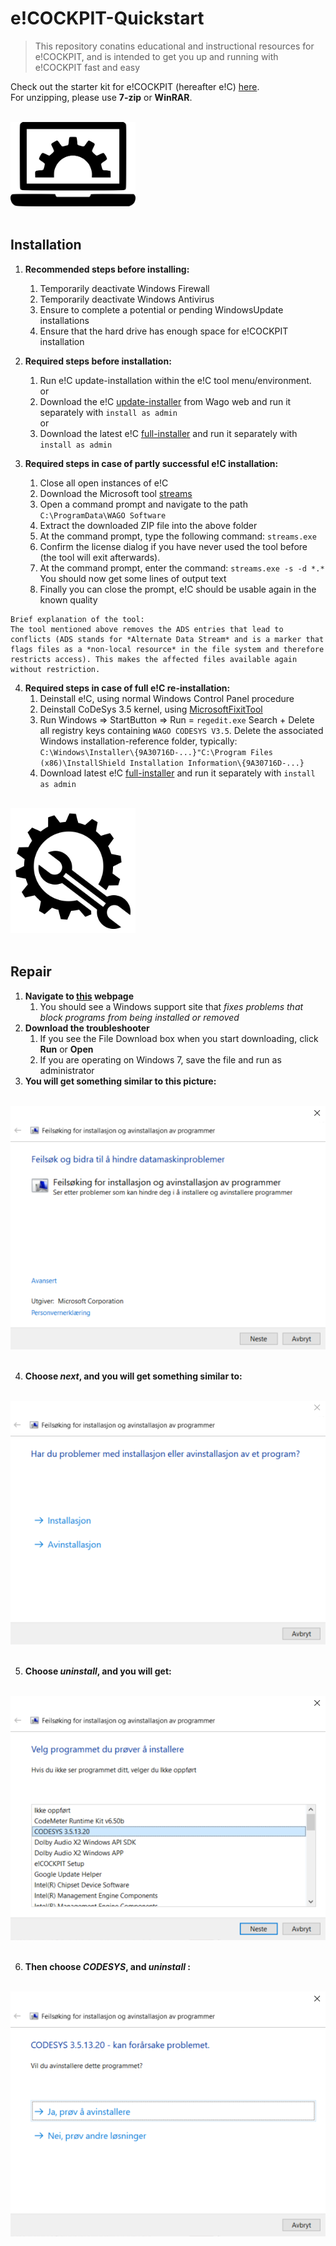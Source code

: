 # e!COCKPIT-Quickstart
>This repository conatins educational and instructional resources for e!COCKPIT, and is intended to get you up and running with e!COCKPIT fast and easy

Check out the starter kit for e!COCKPIT (hereafter e!C) [here](https://www.wago.com/global/d/12984).\
For unzipping, please use **7-zip** or **WinRAR**.

<div align="left">
   <br>
  <img src="img\05_install_and_check_it_out.png" width="200"><br><br>
</div>

## Installation

1. **Recommended steps before installing:**
   1. Temporarily deactivate Windows Firewall
   2. Temporarily deactivate Windows Antivirus
   3. Ensure to complete a potential or pending WindowsUpdate installations
   4. Ensure that the hard drive has enough space for e!COCKPIT installation


2. **Required steps before installation:**
   1. Run e!C update-installation within the e!C tool menu/environment.\
   or
   2. Download the e!C [update-installer](https://www.wago.com/global/requestDirectDownload?downloadFile=swreg_ecockpit) from Wago web and run it separately with `install as admin`  
   or
   3. Download the latest e!C [full-installer](https://wago.sharefile.eu/d-sd68a97c766646cb8) and run it separately with `install as admin`   


3. **Required steps in case of partly successful e!C installation:**
   1. Close all open instances of e!C
   2. Download the Microsoft tool [streams](https://docs.microsoft.com/en-us/sysinternals/downloads/streams)
   3. Open a command prompt and navigate to the path `C:\ProgramData\WAGO Software`
   4. Extract the downloaded ZIP file into the above folder
   5. At the command prompt, type the following command: `streams.exe`
   6. Confirm the license dialog if you have never used the tool before (the tool will exit afterwards).
   7. At the command prompt, enter the command: `streams.exe -s -d *.*`\
      You should now get some lines of output text
   8. Finally you can close the prompt, e!C should be usable again in the known quality

```
Brief explanation of the tool:
The tool mentioned above removes the ADS entries that lead to conflicts (ADS stands for *Alternate Data Stream* and is a marker that flags files as a *non-local resource* in the file system and therefore restricts access). This makes the affected files available again without restriction.
```

4. **Required steps in case of full e!C re-installation:**
   1. Deinstall e!C, using normal Windows Control Panel procedure
   2. Deinstall CoDeSys 3.5 kernel, using [MicrosoftFixitTool](https://support.microsoft.com/en-us/mats/program_install_and_uninstall)
   3. Run Windows => StartButton => Run =  `regedit.exe` Search + Delete all registry keys containing `WAGO CODESYS V3.5`. Delete the associated Windows installation-reference folder, typically: `C:\Windows\Installer\{9A30716D-...}"C:\Program Files (x86)\InstallShield Installation Information\{9A30716D-...}`
   4. Download latest e!C [full-installer](https://wago.sharefile.eu/d-sd68a97c766646cb8) and run it separately with `install as admin`    
<div align="left">
   <br>
  <img src="img\06_repair.png" width="200"><br><br>
</div>

## Repair

1. **Navigate to [this](https://support.microsoft.com/en-us/mats/program_install_and_uninstall) webpage**
   1. You should see a Windows support site that *fixes problems that block programs from being installed or removed*
2. **Download the troubleshooter**
   1. If you see the File Download box when you start downloading, click **Run** or **Open**
   2. If you are operating on Windows 7, save the file and run as administrator
3. **You will get something similar to this picture:**
<div align="center">
   <br>
  <img src="img\01_start.PNG"><br><br>
</div>

4. **Choose *next*, and you will get something similar to:**
<div align="center">
   <br>
  <img src="img\02_whats_your_problem_bro.PNG"><br><br>
</div>

5. **Choose *uninstall*, and you will get:**
<div align="center">
   <br>
  <img src="img\03_choose_something_for_gods_sake!.PNG"><br><br>
</div>

6. **Then choose *CODESYS*, and *uninstall* :**
<div align="center">
   <br>
  <img src="img\04_be_smart_dude.PNG"><br><br>
</div>
